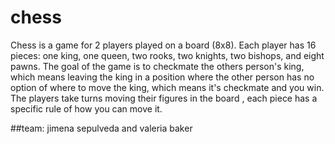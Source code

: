 # chess
Chess is a game for 2 players played on a board (8x8). Each player has 16 pieces: one king, one queen, two rooks, two knights, two bishops, and eight pawns. The goal of the game is to checkmate the others person's king, which means leaving the king in a position where the other person has no option of where to move the king, which means it's checkmate and you win. The players take turns moving their figures in the board , each piece has a specific rule of how you can move it. 

##team: jimena sepulveda and valeria baker

